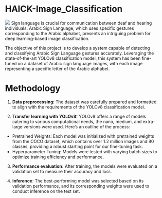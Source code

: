 # HAICK-Image_Classification
<img src ='https://github.com/sidmodz/HAICK24-Image_Classification/blob/e28ea75a803d182d03eedf2e05020bef5b32c593/sign_language.png'>
Sign language is crucial for communication between deaf and hearing individuals. Arabic Sign Language, which uses specific gestures corresponding to the Arabic alphabet, presents an intriguing problem for deep learning-based image classification.

The objective of this project is to develop a system capable of detecting and classifying Arabic Sign Language gestures accurately. Leveraging the state-of-the-art YOLOv8 classification model, this system has been fine-tuned on a dataset of Arabic sign language images, with each image representing a specific letter of the Arabic alphabet.

# Methodology

1. **Data preprocessing:**
The dataset was carefully prepared and formatted to align with the requirements of the YOLOv8 classification model.

2. **Transfer learning with YOLOv8:**
YOLOv8 offers a range of models catering to various computational needs, the nano, medium, and extra-large versions were used. Here’s an outline of the process:
- Pretrained Weights: Each model was initialized with pretrained weights from the COCO dataset, which contains over 1.2 million images and 80 classes, providing a robust starting point for our fine-tuning task.
- Hyperparameter Tuning: Models were tested with varying batch sizes to optimize training efficiency and performance.

3. **Performance evaluation:**
After training, the models were evaluated on a validation set to measure their accuracy and loss.

4. **Inference:**
The best-performing model was selected based on its validation performance, and its corresponding weights were used to conduct inference on the test set.

